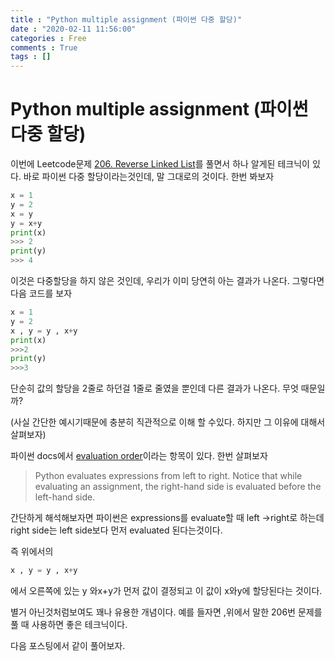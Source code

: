 ```yaml
---
title : "Python multiple assignment (파이썬 다중 할당)"
date : "2020-02-11 11:56:00"
categories : Free
comments : True
tags : []
---
```


# Python multiple assignment (파이썬 다중 할당)
이번에 Leetcode문제 [206. Reverse Linked List](https://leetcode.com/problems/reverse-linked-list/)를 풀면서 하나 알게된 테크닉이 있다. 바로 파이썬 다중 할당이라는것인데, 말 그대로의 것이다. 한번 봐보자

```python
x = 1
y = 2
x = y
y = x+y
print(x)
>>> 2
print(y)
>>> 4
```
이것은 다중할당을 하지 않은 것인데, 우리가 이미 당연히 아는 결과가 나온다.
그렇다면 다음 코드를 보자
```python
x = 1
y = 2
x , y = y , x+y 
print(x)
>>>2
print(y)
>>>3
```
단순히 값의 할당을 2줄로 하던걸 1줄로 줄였을 뿐인데 다른 결과가 나온다.  무엇 때문일까?

(사실 간단한 예시기때문에 충분히 직관적으로 이해 할 수있다.
하지만 그 이유에 대해서 살펴보자)

파이썬 docs에서 [evaluation order](https://docs.python.org/3/reference/expressions.html#evaluation-order)이라는 항목이 있다. 한번 살펴보자

> Python evaluates expressions from left to right. Notice that while evaluating an assignment, the right-hand side is evaluated before the left-hand side.

간단하게 해석해보자면 파이썬은 expressions를 evaluate할 때 left ->right로 하는데
right side는 left side보다 먼저 evaluated 된다는것이다.

즉 위에서의 
```python
x , y = y , x+y 
```
에서 오른쪽에 있는 y 와x+y가 먼저 값이 결정되고 이 값이 x와y에 할당된다는 것이다.

별거 아닌것처럼보여도 꽤나 유용한 개념이다.
예를 들자면 ,위에서 말한 206번 문제를 풀 때 사용하면 좋은 테크닉이다.

다음 포스팅에서 같이 풀어보자.  